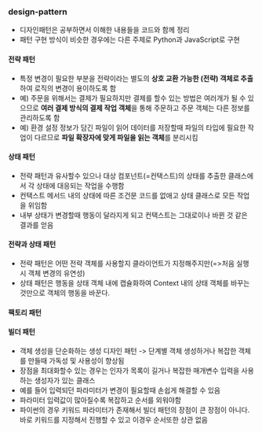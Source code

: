 ### design-pattern
* 디자인패턴은 공부하면서 이해한 내용들을 코드와 함께 정리
* 패턴 구현 방식이 비슷한 경우에는 다른 주제로 Python과 JavaScript로 구현


#### 전략 패턴
- 특정 변경이 필요한 부분을 전략이라는 별도의 **상호 교환 가능한 (전략) 객체로 추출**하여 로직의 변경이 용이하도록 함
- 예) 주문을 위해서는 결제가 필요하지만 결제를 할수 있는 방법은 여러개가 될 수 있으므로 **여러 결제 방식의 결제 작업 객체**을 통해 주문하고 주문 객체는 다른 정보를 관리하도록 함
- 예) 환경 설정 정보가 담긴 파일이 읽어 데이터를 저장할때 파일의 타입에 필요한 작업이 다르므로 **파일 확장자에 맞게 파일을 읽는 객체**를 분리시킴


#### 상태 패턴
- 전략 패턴과 유사할수 있으나 대상 컴포넌트(=컨택스트)의 상태를 추출한 클래스에서 각 상태에 대응되는 작업을 수행함 
- 컨택스트 메서드 내의 상태에 따른 조건문 코드를 없애고 상태 클래스로 모든 작업을 위임함
- 내부 상태가 변경할때 행동이 달라지게 되고 컨택스트는 그대로이나 바뀐 것 같은 결과를 얻음

#### 전략과 상태 패턴
- 전략 패턴은 어떤 전략 객체를 사용할지 클라이언트가 지정해주지만(=>처음 실행 시 객체 변경의 유연성)
- 상태 패턴은 행동을 상태 객체 내에 캡슐화하여 Context 내의 상태 객체를 바꾸는 것만으로 객체의 행동을 바꾼다.

#### 팩토리 패턴


#### 빌더 패턴
* 객체 생성을 단순화하는 생성 디자인 패턴 -> 단계별 객체 생성하거나 복잡한 객체를 만들때 가독성 및 사용성이 향상됨
* 장점을 최대화할수 있는 경우는 인자가 목록이 길거나 복잡한 매개변수 입력을 사용하는 생성자가 있는 클래스
* 예를 들어 입력되던 파라미터가 변경이 필요할때 손쉽게 해결할 수 있음
* 파라미터 입력값이 많아질수록 복잡하고 순서를 외워야함
* 파이썬의 경우 키워드 파라미터가 존재해서 빌더 패턴의 장점이 큰 장점이 아니다. 바로 키워드를 지정해서 진행할 수 있고 이경우 순서또한 상관 없음
